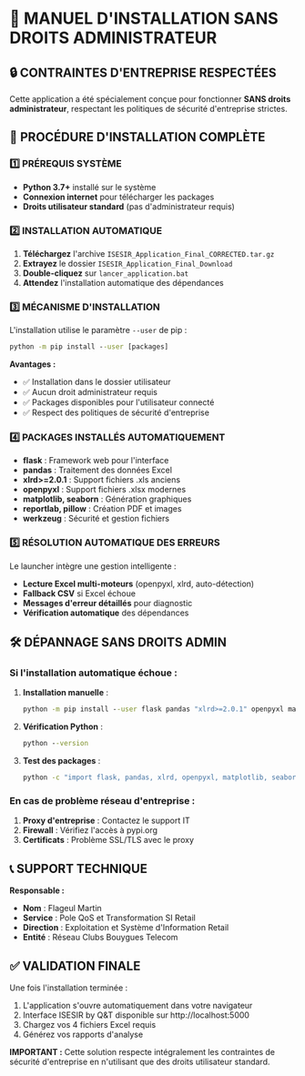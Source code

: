 # 📘 MANUEL D'INSTALLATION SANS DROITS ADMINISTRATEUR

## 🔒 CONTRAINTES D'ENTREPRISE RESPECTÉES

Cette application a été spécialement conçue pour fonctionner **SANS droits administrateur**, respectant les politiques de sécurité d'entreprise strictes.

## 🚀 PROCÉDURE D'INSTALLATION COMPLÈTE

### 1️⃣ PRÉREQUIS SYSTÈME

- **Python 3.7+** installé sur le système
- **Connexion internet** pour télécharger les packages
- **Droits utilisateur standard** (pas d'administrateur requis)

### 2️⃣ INSTALLATION AUTOMATIQUE

1. **Téléchargez** l'archive `ISESIR_Application_Final_CORRECTED.tar.gz`
2. **Extrayez** le dossier `ISESIR_Application_Final_Download`
3. **Double-cliquez** sur `lancer_application.bat`
4. **Attendez** l'installation automatique des dépendances

### 3️⃣ MÉCANISME D'INSTALLATION

L'installation utilise le paramètre `--user` de pip :
```cmd
python -m pip install --user [packages]
```

**Avantages :**
- ✅ Installation dans le dossier utilisateur
- ✅ Aucun droit administrateur requis
- ✅ Packages disponibles pour l'utilisateur connecté
- ✅ Respect des politiques de sécurité d'entreprise

### 4️⃣ PACKAGES INSTALLÉS AUTOMATIQUEMENT

- **flask** : Framework web pour l'interface
- **pandas** : Traitement des données Excel
- **xlrd>=2.0.1** : Support fichiers .xls anciens
- **openpyxl** : Support fichiers .xlsx modernes
- **matplotlib, seaborn** : Génération graphiques
- **reportlab, pillow** : Création PDF et images
- **werkzeug** : Sécurité et gestion fichiers

### 5️⃣ RÉSOLUTION AUTOMATIQUE DES ERREURS

Le launcher intègre une gestion intelligente :
- **Lecture Excel multi-moteurs** (openpyxl, xlrd, auto-détection)
- **Fallback CSV** si Excel échoue
- **Messages d'erreur détaillés** pour diagnostic
- **Vérification automatique** des dépendances

## 🛠️ DÉPANNAGE SANS DROITS ADMIN

### Si l'installation automatique échoue :

1. **Installation manuelle** :
   ```cmd
   python -m pip install --user flask pandas "xlrd>=2.0.1" openpyxl matplotlib seaborn reportlab pillow werkzeug
   ```

2. **Vérification Python** :
   ```cmd
   python --version
   ```

3. **Test des packages** :
   ```cmd
   python -c "import flask, pandas, xlrd, openpyxl, matplotlib, seaborn, reportlab, PIL, werkzeug; print('✅ Succès')"
   ```

### En cas de problème réseau d'entreprise :

1. **Proxy d'entreprise** : Contactez le support IT
2. **Firewall** : Vérifiez l'accès à pypi.org
3. **Certificats** : Problème SSL/TLS avec le proxy

## 📞 SUPPORT TECHNIQUE

**Responsable :**
- **Nom** : Flageul Martin
- **Service** : Pole QoS et Transformation SI Retail
- **Direction** : Exploitation et Système d'Information Retail
- **Entité** : Réseau Clubs Bouygues Telecom

## ✅ VALIDATION FINALE

Une fois l'installation terminée :
1. L'application s'ouvre automatiquement dans votre navigateur
2. Interface ISESIR by Q&T disponible sur http://localhost:5000
3. Chargez vos 4 fichiers Excel requis
4. Générez vos rapports d'analyse

**IMPORTANT :** Cette solution respecte intégralement les contraintes de sécurité d'entreprise en n'utilisant que des droits utilisateur standard.